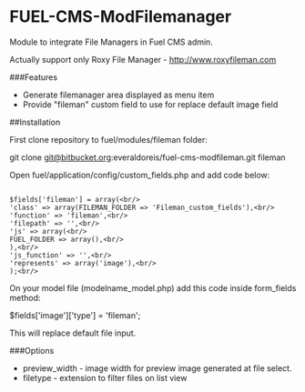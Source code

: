 # FUEL-CMS-ModFilemanager

Module to integrate File Managers in Fuel CMS admin.

Actually support only Roxy File Manager - <a href="http://www.roxyfileman.com/">http://www.roxyfileman.com</a>

###Features
- Generate filemanager area displayed as menu item
- Provide "fileman" custom field to use for replace default image field

##Installation

First clone repository to fuel/modules/fileman folder: 

git clone git@bitbucket.org:everaldoreis/fuel-cms-modfileman.git fileman

Open fuel/application/config/custom_fields.php and add code below:

```

$fields['fileman'] = array(<br/>
'class' => array(FILEMAN_FOLDER => 'Fileman_custom_fields'),<br/>
'function' => 'fileman',<br/>
'filepath' => '',<br/>
'js' => array(<br/>
FUEL_FOLDER => array(),<br/>
),<br/>
'js_function' => '',<br/>
'represents' => array('image'),<br/>
);<br/>

```

On your model file (modelname_model.php) add this code inside form_fields method:

$fields['image']['type'] = 'fileman';

This will replace default file input.

###Options

- preview_width - image width for preview image generated at file select.
- filetype - extension to filter files on list view
